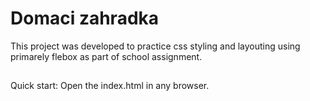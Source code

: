 # Domaci zahradka

This project was developed to practice css styling and layouting using primarely flebox as part of school assignment.

##
Quick start: Open the index.html in any browser.
